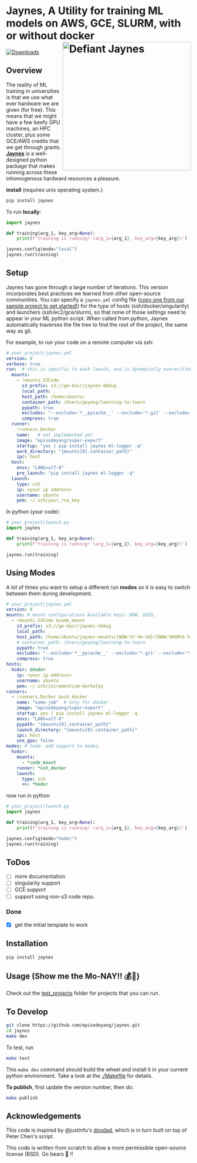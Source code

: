 # Jaynes, A Utility for training ML models on AWS, GCE, SLURM, with or without docker <a href="figures/ETJaynes_defiant.jpg" target="_blank"><img src="figures/ETJaynes_defiant.jpg" alt="Defiant Jaynes" align="right" width="350px" style="top:20px"></a>

[![Downloads](http://pepy.tech/badge/jaynes)](http://pepy.tech/project/jaynes)

## Overview

The reality of ML training in universities is that we use what ever hardware we are given (for free). This means that
we might have a few beefy GPU machines, an HPC cluster, plus some GCE/AWS credits that we get through grants. 
[**Jaynes**](https://github.com/episodeyang/jaynes) is a well-designed python package that makes running across
these inhomogenous hardward resources a pleasure.

**install** (requires unix operating system.)
```bash
pip install jaynes
```
To run **locally**:
```python
import jaynes

def training(arg_1, key_arg=None):
    print(f'training is running! (arg_1={arg_1}, key_arg={key_arg})')

jaynes.config(mode="local")
jaynes.run(training)
```

## Setup

Jaynes has gone through a large number of iterations. This version incorporates best practices we learned
from other open-source communities. You can specify a `jaynes.yml` config file ([copy one from our sample
project to get started!](./test_projects)) for the type of hosts (ssh/docker/singularity) and launchers
 (ssh/ec2/gce/slurm), so that none of those settings need to appear in your ML python script. When called
from python, Jaynes automatically traverses the file tree to find the root of the project, the 
same way as git.

For example, to run your code on a remote computer via ssh:
```yaml
# your_project/jaynes.yml
version: 0
verbose: true
run:  # this is specific to each launch, and is dynamically overwritten in-memory
  mounts:
    - !mounts.S3Code
      s3_prefix: s3://ge-bair/jaynes-debug
      local_path: .
      host_path: /home/ubuntu/
      container_path: /Users/geyang/learning-to-learn
      pypath: true
      excludes: "--exclude='*__pycache__' --exclude='*.git' --exclude='*.idea' --exclude='*.egg-info'   --exclude='*.pkl'"
      compress: true
  runner:
    !runners.Docker
    name:   # not implemented yet
    image: "episodeyang/super-expert"
    startup: "yes | pip install jaynes ml-logger -q"
    work_directory: "{mounts[0].container_path}"
    ipc: host
  host:
    envs: "LANG=utf-8"
    pre_launch: "pip install jaynes ml-logger -q"
  launch:
    type: ssh
    ip: <your ip address>
    username: ubuntu
    pem: ~/.ssh/your_rsa_key
```

In python (your code):
```python
# your_project/launch.py
import jaynes

def training(arg_1, key_arg=None):
    print(f'training is running! (arg_1={arg_1}, key_arg={key_arg})')

jaynes.run(training)
```

## Using Modes

A lot of times you want to setup a different run **modes** so it is
easy to switch between them during development.

```yaml
# your_project/jaynes.yml
version: 0
mounts: # mount configurations Available keys: NOW, UUID,
  - !mounts.S3Code &code_mount
    s3_prefix: s3://ge-bair/jaynes-debug
    local_path: .
    host_path: /home/ubuntu/jaynes-mounts/{NOW:%Y-%m-%d}/{NOW:%H%M%S.%f}
    # container_path: /Users/geyang/learning-to-learn
    pypath: true
    excludes: "--exclude='*__pycache__' --exclude='*.git' --exclude='*.idea' --exclude='*.egg-info' --exclude='*.pkl'"
    compress: true
hosts:
  hodor: &hodor
    ip: <your ip address>
    username: ubuntu
    pem: ~/.ssh/incrementium-berkeley
runners:
  - !runners.Docker &ssh_docker
    name: "some-job"  # only for docker
    image: "episodeyang/super-expert"
    startup: yes | pip install jaynes ml-logger -q
    envs: "LANG=utf-8"
    pypath: "{mounts[0].container_path}"
    launch_directory: "{mounts[0].container_path}"
    ipc: host
    use_gpu: false
modes: # todo: add support to modes.
  hodor:
    mounts:
      - *code_mount
    runner: *ssh_docker
    launch:
      type: ssh
      <<: *hodor
```

now run in python
```python
# your_project/launch.py
import jaynes

def training(arg_1, key_arg=None):
    print(f'training is running! (arg_1={arg_1}, key_arg={key_arg})')

jaynes.config(mode="hodor")
jaynes.run(training)
```

## ToDos

- [ ] more documentation
- [ ] singularity support
- [ ] GCE support
- [ ] support using non-s3 code repo.

### Done

- [x] get the initial template to work

## Installation

```bash
pip install jaynes
```

## Usage (**Show me the Mo-NAY!! :moneybag::money_with_wings:**)

Check out the [test_projects](./test_projects) folder for projects that you can run.

## To Develop

```bash
git clone https://github.com/episodeyang/jaynes.git
cd jaynes
make dev
```

To test, run

```bash
make test
```

This `make dev` command should build the wheel and install it in your current python environment. Take a look at the [./Makefile](./Makefile) for details.

**To publish**, first update the version number, then do:

```bash
make publish
```

## Acknowledgements

This code is inspired by @justinfu's [doodad](https://github.com/justinjfu/doodad), which is in turn built on top of Peter Chen's script.

This code is written from scratch to allow a more permissible open-source license (BSD). Go bears :bear: !!
